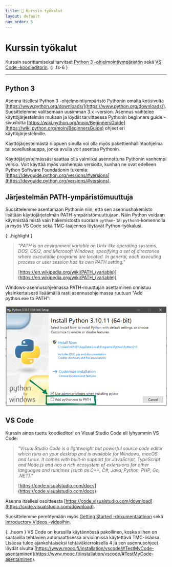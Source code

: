 ```yaml
---
title: 💾 Kurssin työkalut
layout: default
nav_order: 5
---
```


# Kurssin työkalut

Kurssin suorittamiseksi tarvitset [Python 3 -ohjelmointiympäristön](https://www.python.org/downloads/) sekä [VS Code -koodieditorin](https://code.visualstudio.com/download).
{: .fs-6 }

---

## Python 3

Asenna itsellesi Python 3 -ohjelmointiympäristö Pythonin omalta kotisivulta [https://www.python.org/downloads/](https://www.python.org/downloads/). Suosittelemme valitsemaan uusimman 3.x -version. Asennus vaihtelee käyttöjärjestelmän mukaan ja löydät tarvittaessa Pythonin beginners guide -sivustolta [https://wiki.python.org/moin/BeginnersGuide](https://wiki.python.org/moin/BeginnersGuide) ohjeet eri käyttöjärjestelmille.

Käyttöjärjestelmästä riippuen sinulla voi olla myös pakettienhallintaohjelma tai sovelluskauppa, jonka avulla voit asentaa Pythonin.

Käyttöjärjestelmässäsi saattaa olla valmiiksi asennettuna Pythonin vanhempi versio. Voit käyttää myös vanhempia versioita, kunhan ne ovat edelleen Python Software Foundationin tukemia: [https://devguide.python.org/versions/#versions](https://devguide.python.org/versions/#versions).

## Järjestelmän PATH-ympäristömuuttuja

Suosittelemme asentamaan Pythonin niin, että sen asennushakemisto lisätään käyttöjärjetelmän PATH-ympäristömuuttujaan. Näin Python voidaan käynnistää mistä vain hakemistosta suoraan `python`- tai `python3`-komennolla ja myös VS Code sekä TMC-laajennos löytävät Python-työkalusi.

{: .highlight }
> *"PATH is an environment variable on Unix-like operating systems, DOS, OS/2, and Microsoft Windows, specifying a set of directories where executable programs are located. In general, each executing process or user session has its own PATH setting."*
>
> [https://en.wikipedia.org/wiki/PATH_(variable)](https://en.wikipedia.org/wiki/PATH_(variable))

Windows-asennusohjelmassa PATH-muuttujan asettaminen onnistuu yksinkertaisesti lisäämällä rasti asennusohjelmassa ruutuun "Add python.exe to PATH":

![Add python.exe to PATH](/img/installer-path.png)



## VS Code

Kurssin ainoa tuettu koodieditori on Visual Studio Code eli lyhyemmin VS Code:

> *"Visual Studio Code is a lightweight but powerful source code editor which runs on your desktop and is available for Windows, macOS and Linux. It comes with built-in support for JavaScript, TypeScript and Node.js and has a rich ecosystem of extensions for other languages and runtimes (such as C++, C#, Java, Python, PHP, Go, .NET)."*
>
> [https://code.visualstudio.com/docs](https://code.visualstudio.com/docs)

Asenna itsellesi osoitteesta [https://code.visualstudio.com/download](https://code.visualstudio.com/download).

Suosittelemme perehtymään myös [Getting Started -dokumentaatioon](https://code.visualstudio.com/docs) sekä [Introductory Videos -videoihin](https://code.visualstudio.com/docs/getstarted/introvideos).

{: .huom }
VS Code on kurssilla käytännössä pakollinen, koska siihen on saatavilla tehtävien automaattisessa arvioinnissa käytettävä TMC-lisäosa. Lisäosa tulee ajankohtaiseksi tehtäväkierroksella 4 ja sen asennusohjeet löydät sivulta [https://www.mooc.fi/installation/vscode/#TestMyCode-asentaminen](https://www.mooc.fi/installation/vscode/#TestMyCode-asentaminen).
